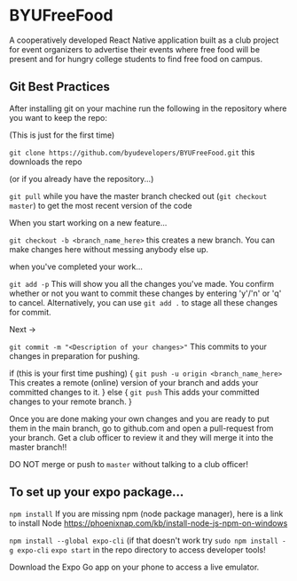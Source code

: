 # BYUFreeFood
A cooperatively developed React Native application built as a club project for event organizers to advertise their events where free food will be present and for hungry college students to find free food on campus.

## Git Best Practices
After installing git on your machine run the following in the repository where you want to keep the repo:

(This is just for the first time)

`git clone https://github.com/byudevelopers/BYUFreeFood.git` this downloads the repo

(or if you already have the repository...)

`git pull` while you have the master branch checked out (`git checkout master`) to get the most recent version of the code


When you start working on a new feature...

`git checkout -b <branch_name_here>` this creates a new branch. You can make changes here without messing anybody else up.

when you've completed your work...

`git add -p` This will show you all the changes you've made. You confirm whether or not you want to commit these changes by entering 'y'/'n' or 'q' to cancel. Alternatively, you can use `git add .` to stage all these changes for commit.

Next ->

`git commit -m "<Description of your changes>"` This commits to your changes in preparation for pushing.

if (this is your first time pushing) {
  `git push -u origin <branch_name_here>` This creates a remote (online) version of your branch and adds your committed changes to it.
}
else {
  `git push` This adds your committed changes to your remote branch.
}

Once you are done making your own changes and you are ready to put them in the main branch, go to github.com and open a pull-request from your branch. Get a club officer to review it and they will merge it into the master branch!!

DO NOT merge or push to `master` without talking to a club officer!



## To set up your expo package...
`npm install` If you are missing npm (node package manager), here is a link to install Node https://phoenixnap.com/kb/install-node-js-npm-on-windows

`npm install --global expo-cli`  (if that doesn't work try `sudo npm install -g expo-cli`
`expo start` in the repo directory to access developer tools!

Download the Expo Go app on your phone to access a live emulator.
